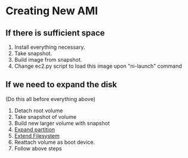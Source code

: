 # Creating New AMI

## If there is sufficient space
1. Install everything necessary.
2. Take snapshot.
3. Build image from snapshot.
4. Change ec2.py script to load this image upon "ni-launch" command

## If we need to expand the disk
(Do this all before everything above)
1. Detach root volume
2. Take snapshot of volume
3. Build new larger volume with snapshot
4. [Expand partition](http://docs.aws.amazon.com/AWSEC2/latest/UserGuide/storage_expand_partition.html)
5. [Extend Filesystem](http://docs.aws.amazon.com/AWSEC2/latest/UserGuide/ebs-expand-volume.html#recognize-expanded-volume-linux)
6. Reattach volume as boot device.
7. Follow above steps